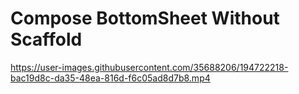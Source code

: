 # Compose BottomSheet Without Scaffold


https://user-images.githubusercontent.com/35688206/194722218-bac19d8c-da35-48ea-816d-f6c05ad8d7b8.mp4

